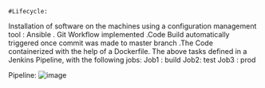 	#Lifecycle:
Installation of software on the machines using a configuration management tool : Ansible . Git Workflow implemented .Code Build automatically triggered once commit was made to master branch .The Code containerized with the help of a Dockerfile. The above tasks defined in a Jenkins Pipeline, with the following jobs: Job1 : build Job2: test Job3 : prod
  
  Pipeline:
  ![image](https://user-images.githubusercontent.com/110668073/230706655-47f689af-b23d-4110-8d97-327927e2f576.png)
